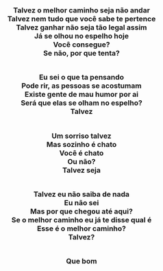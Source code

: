 <div align="center">
  <h3>
Talvez o melhor caminho seja não andar<br>
Talvez nem tudo que você sabe te pertence <br>
Talvez ganhar não seja tão legal assim<br>
Já se olhou no espelho hoje <br>
Você consegue?<br>
Se não, por que tenta? <br><br>

Eu sei o que ta pensando <br>
Pode rir, as pessoas se acostumam<br>
Existe gente de mau humor por ai<br>
Será que elas se olham no espelho? <br>
Talvez<br><br>

Um sorriso talvez <br>
Mas sozinho é chato <br>
Você é chato<br>
Ou não?<br>
Talvez seja<br><br>

Talvez eu não saiba de nada<br>
Eu não sei<br>
Mas por que chegou até aqui?<br>
Se o melhor caminho eu já te disse qual é<br>
Esse é o melhor caminho? <br>
Talvez?<br><br>

Que bom <br>
</h3>
</div>
